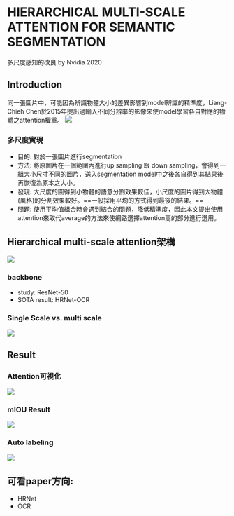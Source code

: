 # HIERARCHICAL MULTI-SCALE ATTENTION FOR SEMANTIC SEGMENTATION
多尺度感知的改良 by Nvidia 2020

## Introduction
同一張圖片中，可能因為辨識物體大小的差異影響到model辨識的精準度，Liang-Chieh Chen於2015年提出過輸入不同分辨率的影像來使model學習各自對應的物體之attention權重。
![](https://i.imgur.com/S6hLnWV.jpg)


### 多尺度實現
- 目的: 對於一張圖片進行segmentation
- 方法: 將原圖片在一個範圍內進行up sampling 跟 down sampling，會得到一組大小尺寸不同的圖片，送入segmentation model中之後各自得到其結果後再恢復為原本之大小。
- 發現: 大尺度的圖得到小物體的語意分割效果較佳，小尺度的圖片得到大物體(風格)的分割效果較好。==一般採用平均的方式得到最後的結果。==
- 問題: 使用平均值組合時會遇到結合的問題，降低精準度，因此本文提出使用attention來取代average的方法來使網路選擇attention高的部分進行選用。

## Hierarchical multi-scale attention架構
![](https://i.imgur.com/dnQ4NdQ.jpg)
### backbone
- study: ResNet-50
- SOTA result: HRNet-OCR
### Single Scale vs. multi scale 
![](https://i.imgur.com/GH8i2h8.jpg)


## Result
### Attention可視化
![](https://i.imgur.com/Mxiq3ve.jpg)
### mIOU Result
![](https://i.imgur.com/l9DHclU.jpg)
### Auto labeling
![](https://i.imgur.com/WJ7J1mq.jpg)

## 可看paper方向:
- HRNet
- OCR






